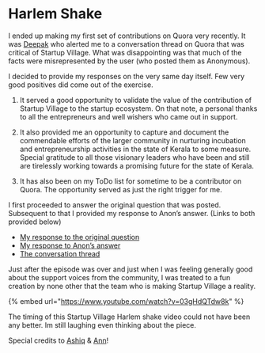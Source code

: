 # Harlem Shake

I ended up making my first set of contributions on Quora very recently. It was [Deepak](http://www.linkedin.com/profile/view?id=27193470&locale=en_US&trk=tyah) who alerted me to a conversation thread on Quora that was  critical of Startup Village. What was disappointing was that much of the facts were misrepresented by the user \(who posted them as Anonymous\).

I decided to provide my responses on the very same day itself. Few very good positives did come out of the exercise.

1. It served a good opportunity to validate the value of the contribution of Startup Village to the startup ecosystem. On that note, a personal thanks to all the entrepreneurs and well wishers who came out in support.

2. It also provided me an opportunity to capture and document the commendable efforts of the larger community in nurturing incubation and entrepreneurship activities in the state of Kerala to some measure. Special gratitude to all those visionary leaders who have been and still are tirelessly working towards a promising future for the state of Kerala. 

3. It has also been on my ToDo list for sometime to be a contributor on Quora. The opportunity served as just the right trigger for me.

I first proceeded to answer the original question that was posted. Subsequent to that I provided my response to Anon’s answer. \(Links to both provided below\)

* [My response to the original question](http://www.quora.com/Startups/Why-do-Startup-incubators-in-Kerala-Startup-Village-Technopark-Infopark-focus-on-tech-industries-and-not-other-non-tech-small-scale-industries/answer/Sijo-Kuruvilla-George?__snids__=97379287&__nsrc__=1)
* [My response to Anon’s answer](http://www.quora.com/Startups/Why-do-Startup-incubators-in-Kerala-Startup-Village-Technopark-Infopark-focus-on-tech-industries-and-not-other-non-tech-small-scale-industries/answers/2082609/comment/1750638?__snids__=97411829&__nsrc__=1#comment1750638)
* [The conversation thread](http://www.quora.com/Startups/Why-do-Startup-incubators-in-Kerala-Startup-Village-Technopark-Infopark-focus-on-tech-industries-and-not-other-non-tech-small-scale-industries)

Just after the episode was over and just when I was feeling generally good about the support voices from the community, I was treated to a fun creation by none other that the team who is making Startup Village a reality.

{% embed url="https://www.youtube.com/watch?v=03gHdQTdw8k" %}



The timing of this Startup Village Harlem shake video could not have been any better.  Im still laughing even thinking about the piece. 

Special credits to [Ashiq](http://www.linkedin.com/profile/view?id=172484148&locale=en_US&trk=tyah2) & [Ann](http://www.linkedin.com/profile/view?id=201796097&locale=en_US&trk=tyah)!

